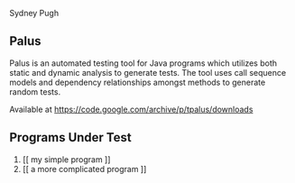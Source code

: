 Sydney Pugh

## Palus 
Palus is an automated testing tool for Java programs which utilizes both 
static and dynamic analysis to generate tests. The tool uses call sequence 
models and dependency relationships amongst methods to generate random tests.

Available at https://code.google.com/archive/p/tpalus/downloads

## Programs Under Test
1. [[ my simple program ]]
2. [[ a more complicated program ]]
